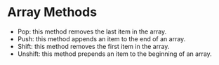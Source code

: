 # Array Methods
  + Pop: this method removes the last item in the array.
  + Push: this method appends an item to the end of an array.
  + Shift: this method removes the first item in the array.
  + Unshift: this method prepends an item to the beginning of an array.
